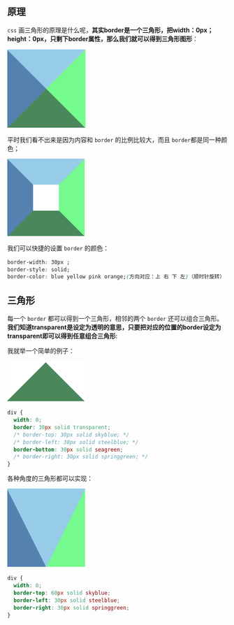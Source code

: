 ## 原理

`css` 画三角形的原理是什么呢，**其实border是一个三角形，把width：0px； height：0px，只剩下border属性，那么我们就可以得到三角形图形**：

<img src="assets/image-20210914124958102.png" alt="image-20210914124958102" style="zoom:50%;" />

平时我们看不出来是因为内容和 `border` 的比例比较大，而且 `border`都是同一种颜色；

<img src="assets/image-20210914125037863.png" alt="image-20210914125037863" style="zoom:33%;" />

我们可以快捷的设置 `border` 的颜色：

```css
border-width: 30px ;
border-style: solid;
border-color: blue yellow pink orange;(方向对应：上 右 下 左)（顺时针旋转）
```

## 三角形

每一个 `border` 都可以得到一个三角形，相邻的两个 `border` 还可以组合三角形。**我们知道transparent是设定为透明的意思，只要把对应的位置的border设定为transparent即可以得到任意组合三角形**:

我就举一个简单的例子：

<img src="assets/image-20210914125622695.png" alt="image-20210914125622695" style="zoom:50%;" />

```css
div {
  width: 0;
  border: 30px solid transparent;
  /* border-top: 30px solid skyblue; */
  /* border-left: 30px solid steelblue; */
  border-bottom: 30px solid seagreen;
  /* border-right: 30px solid springgreen; */
}
```

各种角度的三角形都可以实现：

<img src="assets/image-20210914125837378.png" alt="image-20210914125837378" style="zoom:50%;" />

```css
div {
  width: 0;
  border-top: 60px solid skyblue;
  border-left: 30px solid steelblue;
  border-right: 30px solid springgreen;
}
```

